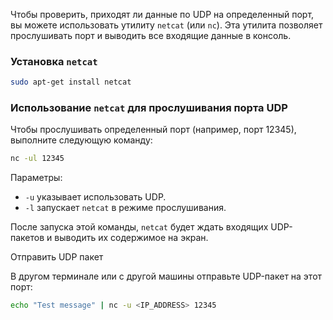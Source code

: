 Чтобы проверить, приходят ли данные по UDP на определенный порт, вы можете использовать утилиту `netcat` (или `nc`). Эта утилита позволяет прослушивать порт и выводить все входящие данные в консоль.

### Установка `netcat`

```bash
sudo apt-get install netcat
```

### Использование `netcat` для прослушивания порта UDP

Чтобы прослушивать определенный порт (например, порт 12345), выполните следующую команду:

```bash
nc -ul 12345
```

Параметры:

- `-u` указывает использовать UDP.
- `-l` запускает `netcat` в режиме прослушивания.

После запуска этой команды, `netcat` будет ждать входящих UDP-пакетов и выводить их содержимое на экран.

Отправить UDP пакет

В другом терминале или с другой машины отправьте UDP-пакет на этот порт:

```bash
echo "Test message" | nc -u <IP_ADDRESS> 12345
```